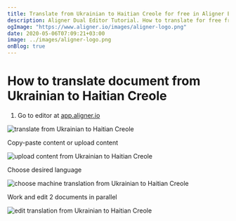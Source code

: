 ```yaml
---
title: Translate from Ukrainian to Haitian Creole for free in Aligner Editor
description: Aligner Dual Editor Tutorial. How to translate for free from Ukrainian to Haitian Creole. Aligner is multilingual document management platform. 
ogImage: "https://www.aligner.io/images/aligner-logo.png"
date: 2020-05-06T07:09:21+03:00
image: ../images/aligner-logo.png
onBlog: true
---
```


# How to translate document from Ukrainian to Haitian Creole

1. Go to editor at [app.aligner.io](https://app.aligner.io "Aligner App web page")

![translate from Ukrainian to Haitian Creole](../aligner-blank-editor.png "translate from Ukrainian to Haitian Creole")

Copy-paste content or upload content

![upload content from Ukrainian to Haitian Creole](../aligner-uploaded-document.png "upload content from Ukrainian to Haitian Creole")

Choose desired language

![choose machine translation from Ukrainian to Haitian Creole](../aligner-language-dropdown.png "choose machine translation from Ukrainian to Haitian Creole")

Work and edit 2 documents in parallel

![edit translation from Ukrainian to Haitian Creole](../aligner-double-sitded-editor.png "edit translation from Ukrainian to Haitian Creole")

